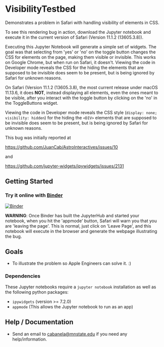 VisibilityTestbed
==================

Demonstrates a problem in Safari with handling visibility of elements in CSS.

To see this rendering bug in action, download the Jupyter notebook and execute
it in the current version of Safari (Version 11.1.2 (13605.3.8)).  

Executing this Jupyter Notebook will generate a simple set of widgets.  The
goal was that selecting from 'yes' or 'no' on the toggle button changes the CSS
for elements on the page, making them visible or invisible.  This works on
Google Chrome, but when run on Safari, it doesn't.  Viewing the code in
Developer mode reveals the CSS for the hiding the elements that are supposed to
be invisible does seem to be present, but is being ignored by Safari for
unknown reasons.

On Safari (Version 11.1.2 (13605.3.8), the most current release under macOS
11.13.6, it does **NOT**, instead displaying all elements, even the ones meant
to be visible, after you interact with the toggle button by clicking on the
'no' in the ToggleButtons widget.

Viewing the code in Developer mode reveals the CSS style (`display: none;
visibility: hidden`) for the hiding the `<DIV>` elements that are supposed to
be invisible does seem to be present, but is being ignored by Safari for
unknown reasons.

This bug was initially reported at

https://github.com/JuanCab/AstroInteractives/issues/10

and

https://github.com/jupyter-widgets/ipywidgets/issues/2131

Getting Started
---------------

### Try it online with [Binder](http://mybinder.org/)

[![Binder](https://mybinder.org/badge.svg)](https://mybinder.org/v2/gh/JuanCab/VisibilityTestbed/master?filepath=index.ipynb)

**WARNING**: Once Binder has built the JupyterHub and started your notebook,
when you hit the 'appmode' button, Safari will warn you that you are 'leaving
the page'.  This is normal, just click on 'Leave Page', and this notebook will
execute in the browser and generate the webpage illustrating the bug. 


Goals
-----

- To illustrate the problem so Apple Engineers can solve it. :)

### Dependencies

These Jupyter notebooks require a `jupyter notebook` installation as well as the following python packages:

- `ipywidgets` (version >= 7.2.0)
- `appmode` (This allows the Jupyter notebook to run as an app)

Help / Documentation
--------------------

- Send an email to cabanela@mnstate.edu if you need any help/information.
